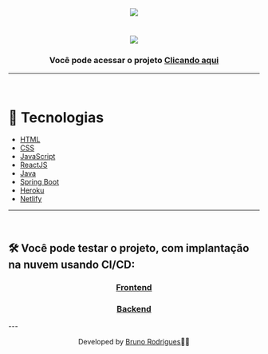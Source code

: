 
<div align="center">
    <img src="https://img.shields.io/github/repo-size/bruno-rodrigues-d/dsMeta?color=362BA9" />
</div>

<h1 align="center">
    <img src="./dsMeta.png">
</h1>

<h3 align="center">Você pode acessar o projeto <a href="https://vendasteste.netlify.app/" target="_blank">Clicando aqui</a></h3>

---

</br>

# 🚀 Tecnologias

- [HTML](https://www.w3schools.com/html/)
- [CSS](https://www.w3schools.com/css/)
- [JavaScript](https://developer.mozilla.org/en-US/docs/Web/JavaScript)
- [ReactJS](https://pt-br.reactjs.org/)
- [Java](https://www.java.com/pt-BR/)
- [Spring Boot](https://spring.io/projects/spring-boot)
- [Heroku](https://dashboard.heroku.com/)
- [Netlify](https://www.netlify.com/)

---

<br/>

## 🛠 Você pode testar o projeto, com implantação na nuvem usando CI/CD:

<h3 align="center"><a href="https://vendasteste.netlify.app/" target="_blank">Frontend</a></h3>
<h3 align="center"><a href="https://dsmetabruno.herokuapp.com/" target="_blank">Backend</a></h3>
---

<br/>

<p align="center"> Developed by <a href="https://www.linkedin.com/in/bruno-rd/">Bruno Rodrigues</a>🏼🚀</p>
